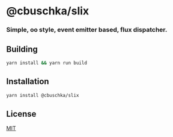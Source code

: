 # @cbuschka/slix

### Simple, oo style, event emitter based, flux dispatcher.

## Building

``` bash
yarn install && yarn run build
```

## Installation

``` bash
yarn install @cbuschka/slix
```

## License
[MIT](./license.txt)
